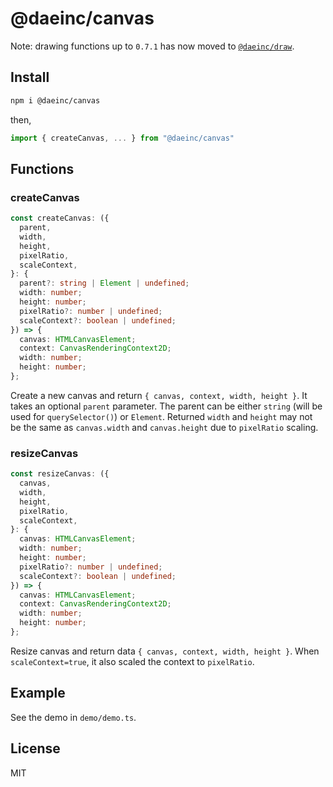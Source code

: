# @daeinc/canvas

Note: drawing functions up to `0.7.1` has now moved to [`@daeinc/draw`](https://github.com/cdaein/draw).

## Install

```sh
npm i @daeinc/canvas
```

then,

```ts
import { createCanvas, ... } from "@daeinc/canvas"
```

## Functions

### createCanvas

```ts
const createCanvas: ({
  parent,
  width,
  height,
  pixelRatio,
  scaleContext,
}: {
  parent?: string | Element | undefined;
  width: number;
  height: number;
  pixelRatio?: number | undefined;
  scaleContext?: boolean | undefined;
}) => {
  canvas: HTMLCanvasElement;
  context: CanvasRenderingContext2D;
  width: number;
  height: number;
};
```

Create a new canvas and return `{ canvas, context, width, height }`. It takes an optional `parent` parameter. The parent can be either `string` (will be used for `querySelector()`) or `Element`. Returned `width` and `height` may not be the same as `canvas.width` and `canvas.height` due to `pixelRatio` scaling.

### resizeCanvas

```ts
const resizeCanvas: ({
  canvas,
  width,
  height,
  pixelRatio,
  scaleContext,
}: {
  canvas: HTMLCanvasElement;
  width: number;
  height: number;
  pixelRatio?: number | undefined;
  scaleContext?: boolean | undefined;
}) => {
  canvas: HTMLCanvasElement;
  context: CanvasRenderingContext2D;
  width: number;
  height: number;
};
```

Resize canvas and return data `{ canvas, context, width, height }`. When `scaleContext=true`, it also scaled the context to `pixelRatio`.

## Example

See the demo in `demo/demo.ts`.

## License

MIT
